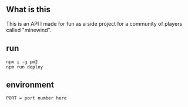 ## What is this
This is an API I made for fun as a side project for a community of players called "minewind".

## run
```
npm i -g pm2
npm run deploy
```

## environment
```
PORT = port number here
```